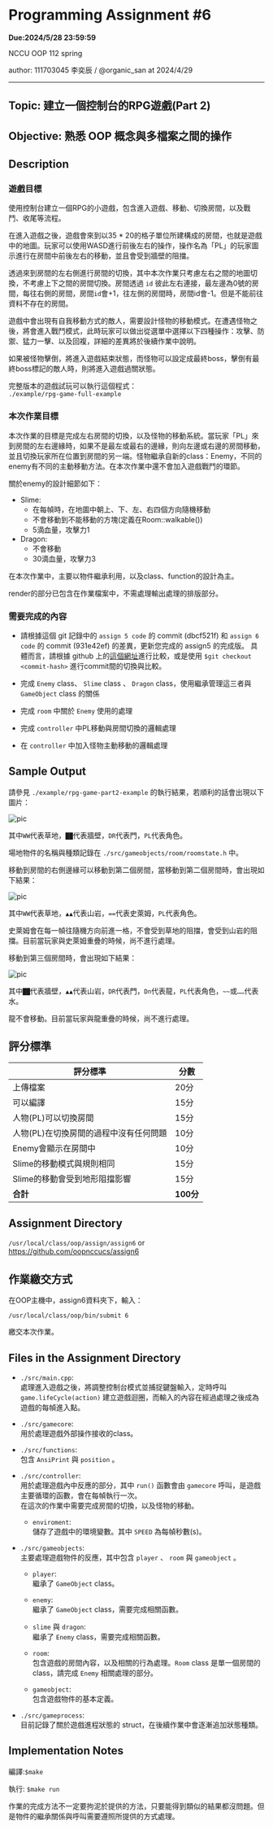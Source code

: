 # Programming Assignment #6

**Due:2024/5/28 23:59:59**

NCCU OOP 112 spring

author: 111703045 李奕辰 / @organic_san at 2024/4/29

---

## Topic: 建立一個控制台的RPG遊戲(Part 2)
## Objective: 熟悉 OOP 概念與多檔案之間的操作

## Description

### 遊戲目標
使用控制台建立一個RPG的小遊戲，包含進入遊戲、移動、切換房間，以及戰鬥、收尾等流程。

在進入遊戲之後，遊戲會來到以35 * 20的格子單位所建構成的房間，也就是遊戲中的地圖。玩家可以使用WASD進行前後左右的操作，操作名為「PL」的玩家圖示進行在房間中前後左右的移動，並且會受到牆壁的阻擋。

透過來到房間的左右側進行房間的切換，其中本次作業只考慮左右之間的地圖切換，不考慮上下之間的房間切換。房間透過 `id` 彼此左右連接，最左邊為0號的房間，每往右側的房間，房間`id`會+1，往左側的房間時，房間id會-1。但是不能前往資料不存在的房間。

遊戲中會出現有自我移動方式的敵人，需要設計怪物的移動模式。在遭遇怪物之後，將會進入戰鬥模式，此時玩家可以做出從選單中選擇以下四種操作：攻擊、防禦、猛力一擊、以及回複，詳細的差異將於後續作業中說明。

如果被怪物擊倒，將進入遊戲結束狀態，而怪物可以設定成最終boss，擊倒有最終boss標記的敵人時，則將進入遊戲過關狀態。

完整版本的遊戲試玩可以執行這個程式：<br>
`./example/rpg-game-full-example`

### 本次作業目標

本次作業的目標是完成左右房間的切換，以及怪物的移動系統。當玩家「PL」來到房間的左右邊緣時，如果不是最左或最右的邊緣，則向左邊或右邊的房間移動，並且切換玩家所在位置到房間的另一端。怪物繼承自新的class：Enemy，不同的enemy有不同的主動移動方法。在本次作業中還不會加入遊戲戰鬥的環節。

關於enemy的設計細節如下：

- Slime:
  - 在每幀時，在地圖中朝上、下、左、右四個方向隨機移動
  - 不會移動到不能移動的方塊(定義在Room::walkable())
  - 5滴血量，攻擊力1
- Dragon:
  - 不會移動
  - 30滴血量，攻擊力3

在本次作業中，主要以物件繼承利用，以及class、function的設計為主。

render的部分已包含在作業檔案中，不需處理輸出處理的排版部分。

### 需要完成的內容
- 請根據這個 git 記錄中的 `assign 5 code` 的 commit (dbcf521f) 和 `assign 6 code` 的 commit (931e42ef) 的差異，更新您完成的 assign5 的完成版。
  具體而言，請根據 github 上的[這個網址](https://github.com/oopnccucs/assign6/commit/931e42efd53d95a5db1edb9f5411fad3b266d392)進行比較，或是使用 `$git checkout <commit-hash>` 進行commit間的切換與比較。

- 完成 `Enemy` class、 `Slime` class 、 `Dragon` class，使用繼承管理這三者與 `GameObject` class 的關係
- 完成 `room` 中關於 `Enemy` 使用的處理
- 完成 `controller` 中PL移動與房間切換的邏輯處理
- 在 `controller` 中加入怪物主動移動的邏輯處理


## Sample Output
請參見 `./example/rpg-game-part2-example` 的執行結果，若順利的話會出現以下圖片：

![pic](https://i.imgur.com/lhKgeVc.png)

其中`WW`代表草地，`██`代表牆壁，`DR`代表門，`PL`代表角色。

場地物件的名稱與種類記錄在 `./src/gameobjects/room/roomstate.h` 中。

移動到房間的右側邊緣可以移動到第二個房間，當移動到第二個房間時，會出現如下結果：

![pic](https://i.imgur.com/9By0Wzi.png)

其中`WW`代表草地，`▲▲`代表山岩，`==`代表史萊姆，`PL`代表角色。

史萊姆會在每一幀往隨機方向前進一格，不會受到草地的阻擋，會受到山岩的阻擋。目前當玩家與史萊姆重疊的時候，尚不進行處理。

移動到第三個房間時，會出現如下結果：

![pic](https://i.imgur.com/vpGXOVT.png)

其中`██`代表牆壁，`▲▲`代表山岩，`DR`代表門，`Dn`代表龍，`PL`代表角色，`~~`或`……`代表水。

龍不會移動。目前當玩家與龍重疊的時候，尚不進行處理。


## 評分標準
| 評分標準 | 分數 |
| - | - |
| 上傳檔案 | 20分 |
| 可以編譯 | 15分 |
| 人物(PL)可以切換房間 | 15分 |
| 人物(PL)在切換房間的過程中沒有任何問題 | 10分 |
| Enemy會顯示在房間中 | 10分 |
| Slime的移動模式與規則相同 | 15分 |
| Slime的移動會受到地形阻擋影響 | 15分 |
| **合計** | **100分** |


## Assignment Directory
`/usr/local/class/oop/assign/assign6`
or https://github.com/oopnccucs/assign6


## 作業繳交方式
在OOP主機中，assign6資料夾下，輸入：
```
/usr/local/class/oop/bin/submit 6
```
繳交本次作業。


## Files in the Assignment Directory

- `./src/main.cpp`: <br>
  處理進入遊戲之後，將調整控制台模式並捕捉鍵盤輸入，定時呼叫 `game.lifeCycle(action)` 建立遊戲迴圈，而輸入的內容在經過處理之後成為遊戲的每幀進入點。

- `./src/gamecore`: <br>
  用於處理遊戲外部操作接收的class。

- `./src/functions`:<br>
  包含 `AnsiPrint` 與 `position` 。

- `./src/controller`:<br>
  用於處理遊戲內中反應的部分，其中 `run()` 函數會由 `gamecore` 呼叫，是遊戲主要循環的函數，會在每幀執行一次。<br>
  在這次的作業中需要完成房間的切換，以及怪物的移動。

  - `enviroment`:<br>
    儲存了遊戲中的環境變數。其中 `SPEED` 為每幀秒數(s)。

- `./src/gameobjects`:<br>
  主要處理遊戲物件的反應，其中包含 `player` 、 `room` 與 `gameobject` 。

  - `player`:<br>
    繼承了 `GameObject` class。

  - `enemy`:<br>
    繼承了 `GameObject` class，需要完成相關函數。

  - `slime` 與 `dragon`:<br>
    繼承了 `Enemy` class，需要完成相關函數。

  - `room`:<br>
    包含遊戲的房間內容，以及相關的行為處理。`Room` class 是單一個房間的 class，請完成 `Enemy` 相關處理的部分。

  - `gameobject`:<br>
    包含遊戲物件的基本定義。

- `./src/gameprocess`:<br>
  目前記錄了關於遊戲進程狀態的 struct，在後續作業中會逐漸追加狀態種類。


## Implementation Notes

編譯:`$make`

執行: `$make run`

作業的完成方法不一定要拘泥於提供的方法，只要能得到類似的結果都沒問題。但是物件的繼承關係與呼叫需要遵照所提供的方式處理。